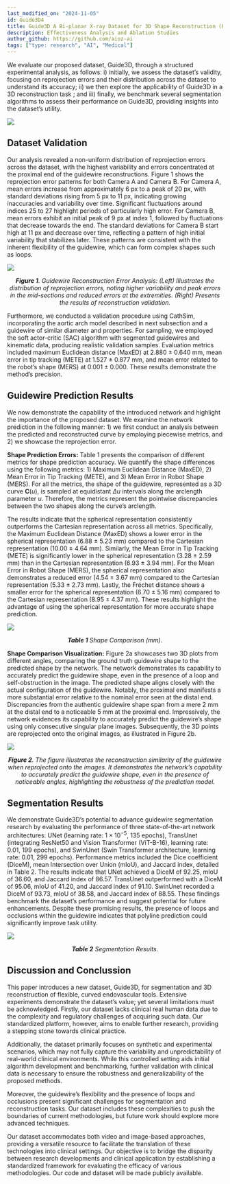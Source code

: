 ```yaml
---
last_modified_on: "2024-11-05"
id: Guide3D4
title: Guide3D A Bi-planar X-ray Dataset for 3D Shape Reconstruction (Part 4)
description: Effectiveness Analysis and Ablation Studies
author_github: https://github.com/aioz-ai
tags: ["type: research", "AI", "Medical"]
---
```

We evaluate our proposed dataset, Guide3D, through a structured experimental analysis, as follows: i) initially, we assess the dataset’s validity, focusing on reprojection errors and their distribution across the dataset to understand its accuracy; ii) we then explore the applicability of Guide3D in a 3D reconstruction task ; and iii) finally, we benchmark several segmentation algorithms to assess their performance on Guide3D, providing insights into the dataset’s utility.

![](https://vision.aioz.io/f/cb2718cd3e854142b636/?dl=1)

## Dataset Validation
Our analysis revealed a non-uniform distribution of reprojection errors across the dataset, with the highest variability and errors concentrated at the proximal end of the guidewire reconstructions. Figure 1 shows the reprojection error patterns for both Camera A and Camera B. For Camera A, mean errors increase from approximately 6 px to a peak of 20 px, with standard deviations rising from 5 px to 11 px, indicating growing inaccuracies and variability over time. Significant fluctuations around indices 25 to 27 highlight periods of particularly high error. For Camera B, mean errors exhibit an initial peak of 9 px at index 1, followed by fluctuations that decrease towards the end. The standard deviations for Camera B start high at 11 px and decrease over time, reflecting a pattern of high initial variability that stabilizes later. These patterns are consistent with the inherent flexibility of the guidewire, which can form complex shapes such as loops.

![](https://vision.aioz.io/f/fd8ca5e7692e44beb30a/?dl=1)*<center>**Figure 1**. Guidewire Reconstruction Error Analysis: (Left) Illustrates the distribution of reprojection errors, noting higher variability and peak errors in the mid-sections and reduced errors at the extremities. (Right) Presents the results of reconstruction validation.</center>*

Furthermore, we conducted a validation procedure using CathSim, incorporating the aortic arch model described in next subsection and a guidewire of similar diameter and properties. For sampling, we employed the soft actor-critic (SAC) algorithm with segmented guidewires and kinematic data, producing realistic validation samples. Evaluation metrics included maximum Euclidean distance (MaxED) at 2.880 ± 0.640 mm, mean error in tip tracking (METE) at 1.527 ± 0.877 mm, and mean error related to the robot’s shape (MERS) at 0.001 ± 0.000. These results demonstrate the method’s precision.

## Guidewire Prediction Results

We now demonstrate the capability of the introduced network and highlight the importance of the proposed dataset. We examine the network prediction in the following manner: 1) we first conduct an analysis between the predicted and reconstructed curve by employing piecewise metrics, and 2) we showcase the reprojection error.

**Shape Prediction Errors:** Table 1 presents the comparison of different metrics for shape prediction accuracy. We quantify the shape differences using the following metrics: 1) Maximum Euclidean Distance (MaxED), 2) Mean Error in Tip Tracking (METE), and 3) Mean Error in Robot Shape (MERS). For all the metrics, the shape of the guidewire, represented as a 3D curve $\mathbf{C}(u)$, is sampled at equidistant $\Delta u$ intervals along the arclength parameter $u$. Therefore, the metrics represent the pointwise discrepancies between the two shapes along the curve’s arclength.

The results indicate that the spherical representation consistently outperforms the Cartesian representation across all metrics. Specifically, the Maximum Euclidean Distance (MaxED) shows a lower error in the spherical representation (6.88 ± 5.23 mm) compared to the Cartesian representation (10.00 ± 4.64 mm). Similarly, the Mean Error in Tip Tracking (METE) is significantly lower in the spherical representation (3.28 ± 2.59 mm) than in the Cartesian representation (6.93 ± 3.94 mm). For the Mean Error in Robot Shape (MERS), the spherical representation also demonstrates a reduced error (4.54 ± 3.67 mm) compared to the Cartesian representation (5.33 ± 2.73 mm). Lastly, the Fréchet distance shows a smaller error for the spherical representation (6.70 ± 5.16 mm) compared to the Cartesian representation (8.95 ± 4.37 mm). These results highlight the advantage of using the spherical representation for more accurate shape prediction.

![](https://vision.aioz.io/f/6e241fd4cb8f4dcbb98d/?dl=1)*<center>**Table 1** Shape Comparison (mm).</center>*

**Shape Comparison Visualization:** Figure 2a showcases two 3D plots from different angles, comparing the ground truth guidewire shape to the predicted shape by the network. The network demonstrates its capability to accurately predict the guidewire shape, even in the presence of a loop and self-obstruction in the image. The predicted shape aligns closely with the actual configuration of the guidewire. Notably, the proximal end manifests a more substantial error relative to the nominal error seen at the distal end. Discrepancies from the authentic guidewire shape span from a mere 2 mm at the distal end to a noticeable 5 mm at the proximal end. Impressively, the network evidences its capability to accurately predict the guidewire’s shape using only consecutive singular plane images. Subsequently, the 3D points are reprojected onto the original images, as illustrated in Figure 2b.

![](https://vision.aioz.io/f/fb2c9a0788b642c6b476/?dl=1)*<center>**Figure 2**. The figure illustrates the reconstruction similarity of the guidewire when reprojected onto the images. It demonstrates the network’s capability to accurately predict the guidewire shape, even in the presence of noticeable angles, highlighting the robustness of the prediction model.</center>*

## Segmentation Results


We demonstrate Guide3D’s potential to advance guidewire segmentation research by evaluating the performance of three state-of-the-art network architectures: UNet (learning rate: $1 \times 10^{-5}$, 135 epochs), TransUnet (integrating ResNet50 and Vision Transformer (ViT-B-16), learning rate: 0.01, 199 epochs), and SwinUnet (Swin Transformer architecture, learning rate: 0.01, 299 epochs). Performance metrics included the Dice coefficient (DiceM), mean Intersection over Union (mIoU), and Jaccard index, detailed in Table 2. The results indicate that UNet achieved a DiceM of 92.25, mIoU of 36.60, and Jaccard index of 86.57. TransUnet outperformed with a DiceM of 95.06, mIoU of 41.20, and Jaccard index of 91.10. SwinUnet recorded a DiceM of 93.73, mIoU of 38.58, and Jaccard index of 88.55. These findings benchmark the dataset’s performance and suggest potential for future enhancements. Despite these promising results, the presence of loops and occlusions within the guidewire indicates that polyline prediction could significantly improve task utility.

![](https://vision.aioz.io/f/ebcd662ee22343a28280/?dl=1)*<center>**Table 2** Segmentation Results.</center>*


## Discussion and Conclussion
This paper introduces a new dataset, Guide3D, for segmentation and 3D reconstruction of flexible, curved endovascular tools. Extensive experiments demonstrate the dataset’s value; yet several limitations must be acknowledged. Firstly, our dataset lacks clinical real human data due to the complexity and regulatory challenges of acquiring such data. Our standardized platform, however, aims to enable further research, providing a stepping stone towards clinical practice. 

Additionally, the dataset primarily focuses on synthetic and experimental scenarios, which may not fully capture the variability and unpredictability of real-world clinical environments. While this controlled setting aids initial algorithm development and benchmarking, further validation with clinical data is necessary to ensure the robustness and generalizability of the proposed methods. 

Moreover, the guidewire’s flexibility and the presence of loops and occlusions present significant challenges for segmentation and reconstruction tasks. Our dataset includes these complexities to push the boundaries of current methodologies, but future work should explore more advanced techniques. 

Our dataset accommodates both video and image-based approaches, providing a versatile resource to facilitate the translation of these technologies into clinical settings. Our objective is to bridge the disparity between research developments and clinical application by establishing a standardized framework for evaluating the efficacy of various methodologies. Our code and dataset will be made publicly available.
